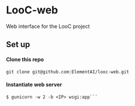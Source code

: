 # LooC-web
Web interface for the LooC project

## Set up
#### Clone this repo
`git clone git@github.com:ElementAI/looc-web.git`

#### Instantiate web server
```$ cd looc-web
$ gunicorn -w 2 -b <IP> wsgi:app```
